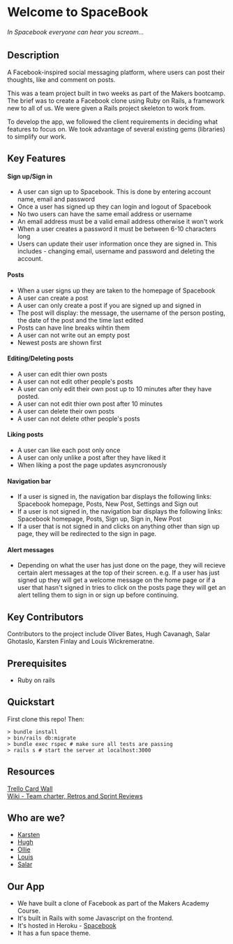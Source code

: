 # Welcome to SpaceBook
###### _In Spacebook everyone can hear you scream..._

## Description

A Facebook-inspired social messaging platform, where users can post their thoughts, like and comment on posts.

This was a team project built in two weeks as part of the Makers bootcamp. The brief was to create a Facebook clone using Ruby on Rails, a framework new to all of us. We were given a Rails project skeleton to work from.

To develop the app, we followed the client requirements in deciding what features to focus on. We took advantage of several existing gems (libraries) to simplify our work.

## Key Features

#### Sign up/Sign in

- A user can sign up to Spacebook. This is done by entering account name, email and password
- Once a user has signed up they can login and logout of Spacebook
- No two users can have the same email address or username
- An email address must be a valid email address otherwise it won't work
- When a user creates a password it must be between 6-10 characters long
- Users can update their user information once they are signed in. This includes - changing email, username and password and deleting the account.

#### Posts

- When a user signs up they are taken to the homepage of Spacebook
- A user can create a post
- A user can only create a post if you are signed up and signed in
- The post will display: the message, the username of the person posting, the date of the post and the time last edited
- Posts can have line breaks wihtin them
- A user can not write out an empty post
- Newest posts are shown first

#### Editing/Deleting posts

- A user can edit thier own posts
- A user can not edit other people's posts
- A user can only edit their own post up to 10 minutes after they have posted.
- A user can not edit thier own post after 10 minutes
- A user can delete their own posts
- A user can not delete other people's posts

#### Liking posts

- A user can like each post only once
- A user can only unlike a post after they have liked it
- When liking a post the page updates asyncronously

#### Navigation bar

- If a user is signed in, the navigation bar displays the following links:
  Spacebook homepage, Posts, New Post, Settings and Sign out
- If a user is not signed in, the navigation bar displays the following links:
  Spacebook homepage, Posts, Sign up, Sign in, New Post
- If a user that is not signed in and clicks on anything other than sign up page, they will be redirected to the sign in page.

#### Alert messages

- Depending on what the user has just done on the page, they will recieve certain alert messages at the top of their screen. e.g. If a user has just signed up they will get a welcome message on the home page or if a user that hasn't signed in tries to click on the posts page they will get an alert telling them to sign in or sign up before continuing.

## Key Contributors

Contributors to the project include Oliver Bates, Hugh Cavanagh, Salar Ghotaslo, Karsten Finlay and Louis Wickremeratne.

## Prerequisites

- Ruby on rails

## Quickstart

First clone this repo! Then:

```
> bundle install
> bin/rails db:migrate
> bundle exec rspec # make sure all tests are passing
> rails s # start the server at localhost:3000

```

## Resources

[Trello Card Wall](https://trello.com/b/9Td5gkMI/acebook-sholk)  
[Wiki - Team charter, Retros and Sprint Reviews](https://github.com/SalarGhotaslo/acebook-sholk/wiki)

## Who are we?

- [Karsten](https://github.com/KarstenFinlay)
- [Hugh](https://github.com/hacaravan)
- [Ollie](https://github.com/bateso88)
- [Louis](https://github.com/louiswicks)
- [Salar](https://github.com/SalarGhotaslo)

## Our App

- We have built a clone of Facebook as part of the Makers Academy Course.
- It's built in Rails with some Javascript on the frontend.
- It's hosted in Heroku -
  [Spacebook](https://limitless-fortress-82053.herokuapp.com)
- It has a fun space theme.

